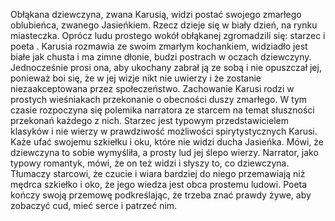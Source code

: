Obłąkana dziewczyna, zwana Karusią, widzi postać swojego zmarłego oblubieńca, zwanego Jasieńkiem. Rzecz dzieje się w biały dzień, na rynku miasteczka. Oprócz ludu prostego wokół obłąkanej zgromadzili się: starzec i poeta . Karusia rozmawia ze swoim zmarłym kochankiem, widziadło jest białe jak chusta i ma zimne dłonie, budzi postrach w oczach dziewczyny. Jednocześnie prosi ona, aby ukochany zabrał ją ze sobą i nie opuszczał jej, ponieważ boi się, że w jej wizje nikt nie uwierzy i że zostanie niezaakceptowana przez społeczeństwo. Zachowanie Karusi rodzi w prostych wieśniakach przekonanie o obecności duszy zmarłego. W tym czasie rozpoczyna się polemika narratora ze starcem na temat słuszności przekonań każdego z nich. Starzec jest typowym przedstawicielem klasyków i nie wierzy w prawdziwość możliwości spirytystycznych Karusi. Każe ufać swojemu szkiełku i oku, które nie widzi ducha Jasieńka. Mówi, że dziewczyna to sobie wymyśliła, a prosty lud jej ślepo wierzy.  Narrator, jako typowy romantyk, mówi, że on też widzi i słyszy to, co dziewczyna. Tłumaczy starcowi, że czucie i wiara bardziej do niego przemawiają niż mędrca szkiełko i oko, że jego wiedza jest obca prostemu ludowi. Poeta kończy swoją przemowę podkreślając, że trzeba znać prawdy żywe, aby zobaczyć cud, mieć serce i patrzeć nim.